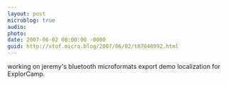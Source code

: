 ```yaml
---
layout: post
microblog: true
audio: 
photo: 
date: 2007-06-02 00:00:00 -0000
guid: http://xtof.micro.blog/2007/06/02/t87848992.html
---
```

working on jeremy's bluetooth microformats export demo localization for ExplorCamp.
